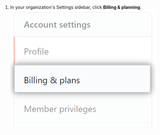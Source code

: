 1. In your organization's Settings sidebar, click **Billing & planning**. ![Billing settings](/assets/images/help/billing/settings_organization_billing_planning_tab.png)
